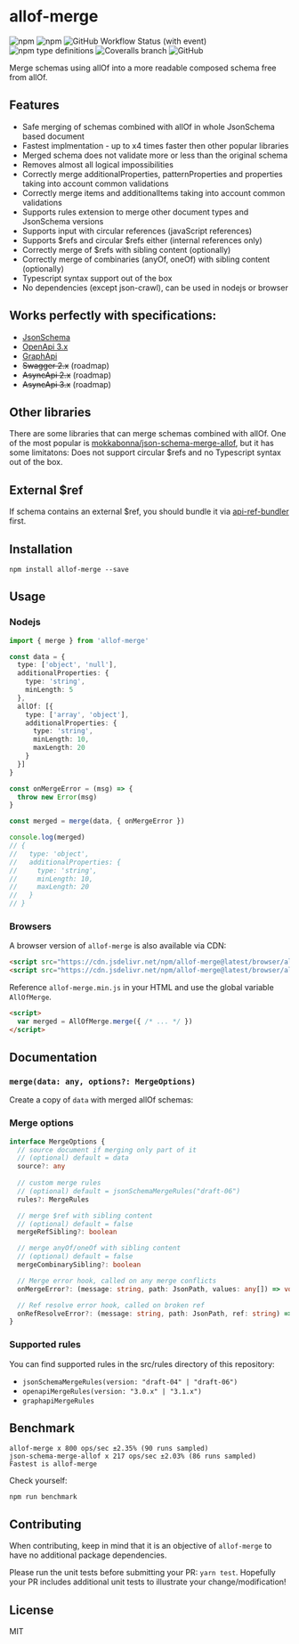 # allof-merge
<img alt="npm" src="https://img.shields.io/npm/v/allof-merge"> <img alt="npm" src="https://img.shields.io/npm/dm/allof-merge?label=npm"> ![GitHub Workflow Status (with event)](https://img.shields.io/github/actions/workflow/status/udamir/allof-merge/ci.yml)
 <img alt="npm type definitions" src="https://img.shields.io/npm/types/allof-merge"> ![Coveralls branch](https://img.shields.io/coverallsCoverage/github/udamir/allof-merge) <img alt="GitHub" src="https://img.shields.io/github/license/udamir/allof-merge">

Merge schemas using allOf into a more readable composed schema free from allOf.

## Features
- Safe merging of schemas combined with allOf in whole JsonSchema based document
- Fastest implmentation - up to x4 times faster then other popular libraries
- Merged schema does not validate more or less than the original schema
- Removes almost all logical impossibilities
- Correctly merge additionalProperties, patternProperties and properties taking into account common validations
- Correctly merge items and additionalItems taking into account common validations
- Supports rules extension to merge other document types and JsonSchema versions
- Supports input with circular references (javaScript references)
- Supports $refs and circular $refs either (internal references only)
- Correctly merge of $refs with sibling content (optionally)
- Correctly merge of combinaries (anyOf, oneOf) with sibling content (optionally)
- Typescript syntax support out of the box
- No dependencies (except json-crawl), can be used in nodejs or browser

## Works perfectly with specifications:

- [JsonSchema](https://json-schema.org/draft/2020-12/json-schema-core.html)
- [OpenApi 3.x](https://github.com/OAI/OpenAPI-Specification/blob/main/versions/3.0.3.md)
- [GraphApi](https://github.com/udamir/graphapi)
- ~~Swagger 2.x~~ (roadmap)
- ~~AsyncApi 2.x~~ (roadmap)
- ~~AsyncApi 3.x~~ (roadmap)

## Other libraries
There are some libraries that can merge schemas combined with allOf. One of the most popular is [mokkabonna/json-schema-merge-allof](https://www.npmjs.com/package/json-schema-merge-allof), but it has some limitatons: Does not support circular $refs and no Typescript syntax out of the box.

## External $ref
If schema contains an external $ref, you should bundle it via [api-ref-bundler](https://github.com/udamir/api-ref-bundler) first.

## Installation
```SH
npm install allof-merge --save
```

## Usage

### Nodejs
```ts
import { merge } from 'allof-merge'

const data = {
  type: ['object', 'null'],
  additionalProperties: {
    type: 'string',
    minLength: 5
  },
  allOf: [{
    type: ['array', 'object'],
    additionalProperties: {
      type: 'string',
      minLength: 10,
      maxLength: 20
    }
  }]
}

const onMergeError = (msg) => {
  throw new Error(msg)
}

const merged = merge(data, { onMergeError })

console.log(merged)
// {
//   type: 'object',
//   additionalProperties: {
//     type: 'string',
//     minLength: 10,
//     maxLength: 20
//   }
// }

```

### Browsers

A browser version of `allof-merge` is also available via CDN:
```html
<script src="https://cdn.jsdelivr.net/npm/allof-merge@latest/browser/allof-merge.min.js"></script>
<script src="https://cdn.jsdelivr.net/npm/allof-merge@latest/browser/allof-merge.js"></script>
```

Reference `allof-merge.min.js` in your HTML and use the global variable `AllOfMerge`.
```HTML
<script>
  var merged = AllOfMerge.merge({ /* ... */ })
</script>
```

## Documentation

### `merge(data: any, options?: MergeOptions)`
Create a copy of `data` with merged allOf schemas:


### Merge options
```ts
interface MergeOptions {
  // source document if merging only part of it
  // (optional) default = data
  source?: any          
  
  // custom merge rules
  // (optional) default = jsonSchemaMergeRules("draft-06")
  rules?: MergeRules    

  // merge $ref with sibling content
  // (optional) default = false
  mergeRefSibling?: boolean  

  // merge anyOf/oneOf with sibling content
  // (optional) default = false
  mergeCombinarySibling?: boolean  

  // Merge error hook, called on any merge conflicts
  onMergeError?: (message: string, path: JsonPath, values: any[]) => void

  // Ref resolve error hook, called on broken ref
  onRefResolveError?: (message: string, path: JsonPath, ref: string) => void
}
```

### Supported rules
You can find supported rules in the src/rules directory of this repository:
- `jsonSchemaMergeRules(version: "draft-04" | "draft-06")`
- `openapiMergeRules(version: "3.0.x" | "3.1.x")`
- `graphapiMergeRules`

## Benchmark
```
allof-merge x 800 ops/sec ±2.35% (90 runs sampled)
json-schema-merge-allof x 217 ops/sec ±2.03% (86 runs sampled)
Fastest is allof-merge
```

Check yourself:
```SH
npm run benchmark
```

## Contributing
When contributing, keep in mind that it is an objective of `allof-merge` to have no additional package dependencies.

Please run the unit tests before submitting your PR: `yarn test`. Hopefully your PR includes additional unit tests to illustrate your change/modification!

## License

MIT

